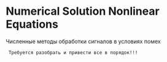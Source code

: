 # Numerical Solution Nonlinear Equations
Численные методы обработки сигналов в условиях помех
    
     Требуется разобрать и привести все в порядок!!!
